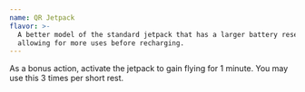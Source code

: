```yaml
---
name: QR Jetpack
flavor: >-
  A better model of the standard jetpack that has a larger battery reserve,
  allowing for more uses before recharging.
---
```

As a bonus action, activate the jetpack to gain flying <me-distance length="15" /> for 1 minute. You
may use this 3 times per short rest.
